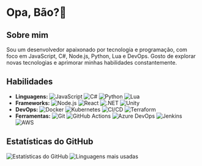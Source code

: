 # Opa, Bão?👋

## Sobre mim
Sou um desenvolvedor apaixonado por tecnologia e programação, com foco em JavaScript, C#, Node.js, Python, Lua e DevOps. Gosto de explorar novas tecnologias e aprimorar minhas habilidades constantemente.

## Habilidades
- **Linguagens:**
  ![JavaScript](https://img.shields.io/badge/-JavaScript-F7DF1E?style=flat&logo=javascript&logoColor=black)
  ![C#](https://img.shields.io/badge/-C%23-239120?style=flat&logo=c-sharp&logoColor=white)
  ![Python](https://img.shields.io/badge/-Python-3776AB?style=flat&logo=python&logoColor=white)
  ![Lua](https://img.shields.io/badge/-Lua-2C2D72?style=flat&logo=lua&logoColor=white)
- **Frameworks:**
  ![Node.js](https://img.shields.io/badge/-Node.js-339933?style=flat&logo=node.js&logoColor=white)
  ![React](https://img.shields.io/badge/-React-61DAFB?style=flat&logo=react&logoColor=black)
  ![.NET](https://img.shields.io/badge/-.NET-512BD4?style=flat&logo=.net&logoColor=white)
  ![Unity](https://img.shields.io/badge/-Unity-000000?style=flat&logo=unity&logoColor=white)
- **DevOps:**
  ![Docker](https://img.shields.io/badge/-Docker-2496ED?style=flat&logo=docker&logoColor=white)
  ![Kubernetes](https://img.shields.io/badge/-Kubernetes-326CE5?style=flat&logo=kubernetes&logoColor=white)
  ![CI/CD](https://img.shields.io/badge/-CI%2FCD-003B5C?style=flat&logo=continuous-integration&logoColor=white)
  ![Terraform](https://img.shields.io/badge/-Terraform-623CE4?style=flat&logo=terraform&logoColor=white)
- **Ferramentas:**
  ![Git](https://img.shields.io/badge/-Git-F05032?style=flat&logo=git&logoColor=white)
  ![GitHub Actions](https://img.shields.io/badge/-GitHub%20Actions-2088FF?style=flat&logo=github-actions&logoColor=white)
  ![Azure DevOps](https://img.shields.io/badge/-Azure%20DevOps-0078D7?style=flat&logo=azure-devops&logoColor=white)
  ![Jenkins](https://img.shields.io/badge/-Jenkins-D24939?style=flat&logo=jenkins&logoColor=white)
  ![AWS](https://img.shields.io/badge/-AWS-232F3E?style=flat&logo=amazon-aws&logoColor=white)

## Estatísticas do GitHub
![Estatísticas do GitHub](https://github-readme-stats.vercel.app/api?username=pedrostyxx&show_icons=true&theme=radical)
![Linguagens mais usadas](https://github-readme-stats.vercel.app/api/top-langs/?username=pedrostyxx&layout=compact&theme=radical)
